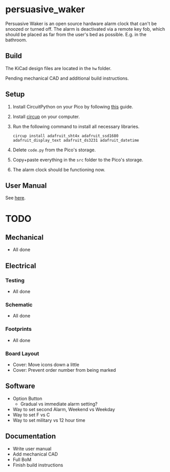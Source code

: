 # persuasive_waker
Persuasive Waker is an open source hardware alarm clock that can't be snoozed or turned off. The alarm is deactivated via a remote key fob, which should be placed as far from the user's bed as possible. E.g. in the bathroom.

## Build
The KiCad design files are located in the `hw` folder.

Pending mechanical CAD and additional build instructions.

## Setup
1. Install CircuitPython on your Pico by following [this](https://learn.adafruit.com/getting-started-with-raspberry-pi-pico-circuitpython/circuitpython) guide.

2. Install [circup](https://learn.adafruit.com/keep-your-circuitpython-libraries-on-devices-up-to-date-with-circup/prepare) on your computer.

3. Run the following command to install all necessary libraries.

    ```
    circup install adafruit_sht4x adafruit_ssd1680 adafruit_display_text adafruit_ds3231 adafruit_datetime
    ```
4. Delete `code.py` from the Pico's storage.

5. Copy+paste everything in the `src` folder to the Pico's storage.

6. The alarm clock should be functioning now.

## User Manual
See [here](user_manual.md).

# TODO

## Mechanical
- All done

## Electrical
### Testing
- All done

### Schematic
- All done

### Footprints
- All done

### Board Layout
- Cover: Move icons down a little
- Cover: Prevent order number from being marked

## Software
- Option Button
    - Gradual vs immediate alarm setting?
- Way to set second Alarm, Weekend vs Weekday
- Way to set F vs C
- Way to set military vs 12 hour time
    
## Documentation
- Write user manual
- Add mechanical CAD
- Full BoM
- Finish build instructions
